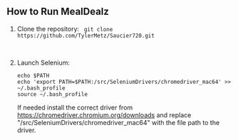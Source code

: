 ## How to Run MealDealz

1. Clone the repository:
   ``` git clone https://github.com/TylerMetz/Saucier720.git```

<br>

2. Launch Selenium:
    ```
    echo $PATH
    echo 'export PATH=$PATH:/src/SeleniumDrivers/chromedriver_mac64' >> ~/.bash_profile
    source ~/.bash_profile
    ```
    If needed install the correct driver from https://chromedriver.chromium.org/downloads and replace "/src/SeleniumDrivers/chromedriver_mac64" with the file path to the driver.